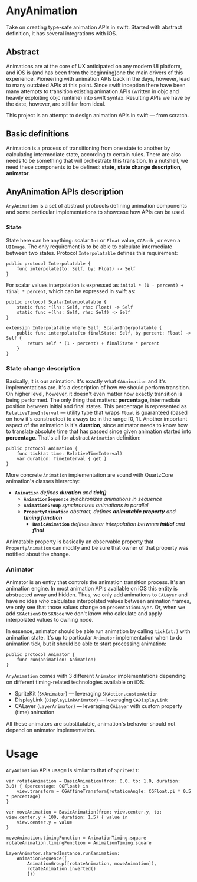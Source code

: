 # AnyAnimation
Take on creating type-safe animation APIs in swift. Started with abstract definition, it has several integrations with iOS.

## Abstract
Animations are at the core of UX anticipated on any modern UI platform, and iOS is (and has been from the beginning)one the main drivers of this experience. Pioneering with animation APIs back in the days, however, lead to many outdated APIs at this point. Since swift inception there have been many attempts to transition existing animation APIs (written in objc and heavily exploiting objc runtime) into swift syntax. Resulting APIs we have by the date, however, are still far from ideal.

This project is an attempt to design animation APIs in swift — from scratch.

## Basic definitions

Animation is a process of transitioning from one state to another by calculating intermediate state, according to certain rules. There are also needs to be something that will orchestrate this transition. In a nutshell, we need these components to be defined: **state**, **state change description**, **animator**.

## AnyAnimation APIs description
`AnyAnimation` is a set of abstract protocols defining animation components and some particular implementations to showcase how APIs can be used.

### State
State here can be anything: scalar `Int` or `Float` value, `CGPath` , or even a `UIImage`. The only requirement is to be able to calculate intermediate between two states. Protocol `Interpolatable` defines this requirement:
```
public protocol Interpolatable {
    func interpolate(to: Self, by: Float) -> Self
}
```

For scalar values interpolation is expressed as `inital * (1 - percent) + final * percent`, which can be expressed in swift as:
```
public protocol ScalarInterpolatable {
    static func *(lhs: Self, rhs: Float) -> Self
    static func +(lhs: Self, rhs: Self) -> Self
}

extension Interpolatable where Self: ScalarInterpolatable {
    public func interpolate(to finalState: Self, by percent: Float) -> Self {
        return self * (1 - percent) + finalState * percent
    }
}
```

### State change description
Basically, it is our animation. It's exactly what `CAAnimation` and it's implementations are. It's a description of how we should perform transition. On higher level, however, it doesn't even matter how exactly transition is being performed. The only thing that matters: **percentage**, intermediate position between initial and final states. This percentage is represented as `RelativeTimeInterval` — utility type that wraps `Float` is guaranteed (based on how it's constructed) to aways be in the range [0, 1].
Another important aspect of the animation is it's **duration**, since animator needs to know how to translate absolute time that has passed since given animation started into **percentage**. That's all for abstract `Animation` definition:
```
public protocol Animation {
    func tick(at time: RelativeTimeInterval)
    var duration: TimeInterval { get }
}
```

More concrete `Animation` implementation are sound with QuartzCore animation's classes hierarchy: 

- **`Animation`** _defines **duration** and **tick()**_
    - **`AnimationSequence`** _synchronizes animations in sequence_
    - **`AnimationGroup`** _synchronizes animations in parallel_
    - **`PropertyAnimation`** _abstract, defines **animatable property** and **timing function**_
        - **`BasicAnimation`** _defines linear interpolation between **initial** and **final**_

Animatable property is basically an observable property that `PropertyAnimation` can modify and be sure that owner of that property was notified about the change.

### Animator
Animator is an entity that controls the animation transition process. It's an animation engine. In most animation APIs available on iOS this entity is abstracted away and hidden. Thus, we only add animations to `CALayer` and have no idea _who_ calculates interpolated values between animation frames, we only see that those values change on `presentationLayer`. Or, when we add `SKAction`s to `SKNode` we don't know who calculate and apply interpolated values to owning node. 

In essence, animator should be able run animation by calling `tick(at:)` with animation state. It's up to particular `Animator` implementation when to do animation tick, but it should be able to start processing animation:
```
public protocol Animator {
    func run(animation: Animation)
}
```

`AnyAnimation` comes with 3 different `Animator` implementations depending on different timing-related technologies available on iOS: 
- SpriteKit (`SKAnimator`) — leveraging `SKAction.customAction`
- DisplayLink (`DisplayLinkAnimator`) — leveraging `CADisplayLink`
- CALayer (`LayerAnimator`) — leveraging `CALayer` with custom property (time) animation

All these animators are substitutable, animation's behavior should not depend on animator implementation.

# Usage
`AnyAnimation` APIs usage is similar to that of `SpriteKit`:
```
var rotateAnimation = BasicAnimation(from: 0.0, to: 1.0, duration: 3.0) { (percentage: CGFloat) in
    view.transform = CGAffineTransform(rotationAngle: CGFloat.pi * 0.5 * percentage)
}

var moveAnimation = BasicAnimation(from: view.center.y, to: view.center.y + 100, duration: 1.5) { value in
    view.center.y = value
}

moveAnimation.timingFunction = AnimationTiming.square
rotateAnimation.timingFunction = AnimationTiming.square

LayerAnimator.sharedInstance.run(animation:
    AnimationSequence([
        AnimationGroup([rotateAnimation, moveAnimation]),
        rotateAnimation.inverted()
        ]))

```

